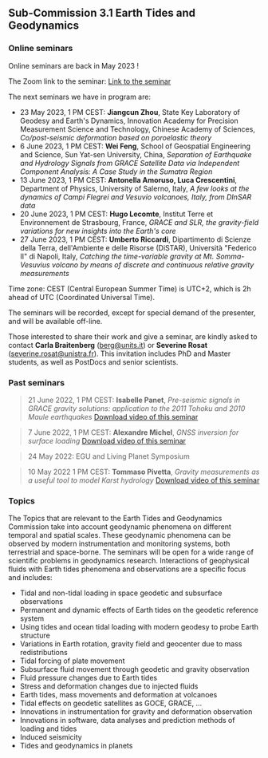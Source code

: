 ## Sub-Commission 3.1 Earth Tides and Geodynamics
### Online seminars

Online seminars are back in May 2023 !

The Zoom link to the seminar: [Link to the seminar](https://cnrs.zoom.us/j/96867898194?pwd=anNIZ043MlZuNzZYWEpGMUFsTVRtUT09)

The next seminars we have in program are:
- 23 May 2023, 1 PM CEST: **Jiangcun Zhou**, State Key Laboratory of Geodesy and Earth's Dynamics, Innovation Academy for Precision Measurement Science and
Technology, Chinese Academy of Sciences, _Co/post-seismic deformation based on poroelastic theory_
- 6 June 2023, 1 PM CEST: **Wei Feng**, School of Geospatial Engineering and Science, Sun Yat-sen University, China, _Separation of Earthquake and Hydrology Signals from GRACE Satellite Data via Independent Component Analysis: A Case Study in the Sumatra Region_
- 13 June 2023, 1 PM CEST: **Antonella Amoruso, Luca Crescentini**, Department of Physics, University of Salerno, Italy, _A few looks at the dynamics of Campi Flegrei and Vesuvio volcanoes, Italy, from DInSAR data_
- 20 June 2023, 1 PM CEST: **Hugo Lecomte**, Institut Terre et Environnement de Strasbourg, France, _GRACE and SLR, the gravity-field variations for new insights into the Earth's core_
- 27 June 2023, 1 PM CEST: **Umberto Riccardi**, Dipartimento di Scienze della Terra, dell'Ambiente e delle Risorse (DiSTAR), Università "Federico II" di Napoli, Italy, _Catching the time-variable gravity at Mt. Somma-Vesuvius volcano by means of discrete and continuous relative gravity measurements_ 

Time zone: CEST (Central European Summer Time) is UTC+2, which is 2h ahead of UTC (Coordinated Universal Time).

The seminars will be recorded, except for special demand of the presenter, and will be available off-line.

Those interested to share their work and give a seminar, are kindly asked to contact **Carla Braitenberg** (berg@units.it) or **Severine Rosat** (severine.rosat@unistra.fr). This invitation includes PhD and Master students, as well as PostDocs and senior scientists.

### Past seminars
> 21 June 2022, 1 PM CEST: **Isabelle Panet**, _Pre-seismic signals in GRACE gravity solutions: application to the 2011 Tohoku and 2010 Maule earthquakes_
[Download video of this seminar](https://seafile.unistra.fr/f/ccde5e8c46b4490a8135/)

> 7 June 2022, 1 PM CEST: **Alexandre Michel**, _GNSS inversion for surface loading_
[Download video of this seminar](https://seafile.unistra.fr/f/bb8a429bc00a4f21a464/)

> 24 May 2022: EGU and Living Planet Symposium

> 10 May 2022 1 PM CEST: **Tommaso Pivetta**, _Gravity measurements as a useful tool to model Karst hydrology_
[Download video of this seminar](https://seafile.unistra.fr/f/a99e85229cb5432aa25a/)

### Topics
The Topics that are relevant to the Earth Tides and Geodynamics Commission take into account geodynamic phenomena on different temporal and spatial scales. These geodynamic phenomena can be observed by modern instrumentation and monitoring systems, both terrestrial and space-borne. The seminars will be open for a wide range of scientific problems in geodynamics research. Interactions of geophysical fluids with Earth tides phenomena and observations are a specific focus and includes:

- Tidal and non-tidal loading in space geodetic and subsurface observations
- Permanent and dynamic effects of Earth tides on the geodetic reference system
- Using tides and ocean tidal loading with modern geodesy to probe Earth structure
- Variations in Earth rotation, gravity field and geocenter due to mass redistributions
- Tidal forcing of plate movement
- Subsurface fluid movement through geodetic and gravity observation
- Fluid pressure changes due to Earth tides
- Stress and deformation changes due to injected fluids
- Earth tides, mass movements and deformation at volcanoes
- Tidal effects on geodetic satellites as GOCE, GRACE, …
- Innovations in instrumentation for gravity and deformation observation
- Innovations in software, data analyses and prediction methods of loading and tides
- Induced seismicity
- Tides and geodynamics in planets
